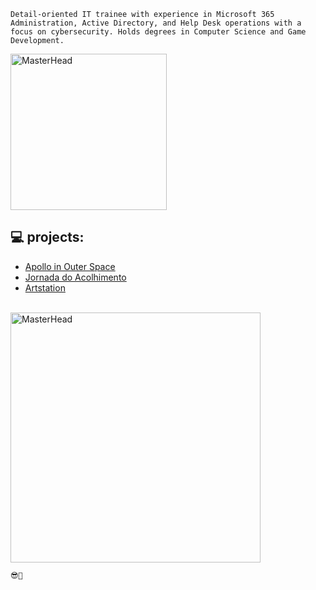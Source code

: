 ``` Detail-oriented IT trainee with experience in Microsoft 365 Administration, Active Directory, and Help Desk operations with a focus on cybersecurity. Holds degrees in Computer Science and Game Development. ```

<a href="https://github.com/mateusdn">
  <img src="https://cdnb.artstation.com/p/assets/images/images/057/918/041/large/mateus-m-1.jpg?1673102532" alt="MasterHead" width="250">
</a>
<br>

## 💻 projects:
* <a href="https://github.com/mateusdn/tableau-aircraft/tree/main">Apollo in Outer Space</a>
* <a href="https://github.com/mateusdn/tableau-aircraft/tree/main">Jornada do Acolhimento</a>
* <a href="https://www.artstation.com/matd2d"> Artstation </a>
<br>
<a href="https://www.artstation.com/matd2d">
  <img src="https://cdnb.artstation.com/p/assets/images/images/056/226/281/original/mateus-m-cc.gif?1668735319" alt="MasterHead" width="400">
</a>

`😎🤙`

